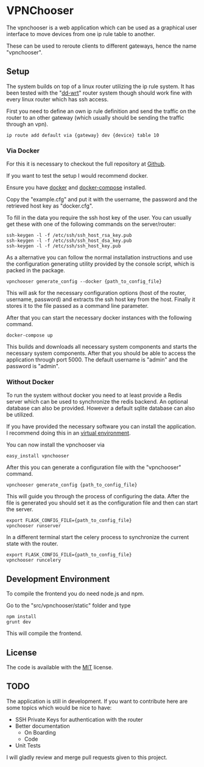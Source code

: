 # VPNChooser #

The vpnchooser is a web application which can be used as a graphical
user interface to move devices from one ip rule table to another.

These can be used to reroute clients to different gateways, hence the
name "vpnchooser".

## Setup ##

The system builds on top of a linux router utilizing the ip rule system.
It has been tested with the "[dd-wrt](http://www.dd-wrt.com/site/index)"
router system though should work fine with every linux router which has
ssh access.

First you need to define an own ip rule definition and send the traffic
on the router to an other gateway (which usually should be sending the
traffic through an vpn).

```
ip route add default via {gateway} dev {device} table 10
```

### Via Docker ###

For this it is necessary to checkout the full repository at
[Github](https://github.com/cbrand/vpnchooser).

If you want to test the setup I would recommend docker.

Ensure you have [docker](https://www.docker.com/) and
[docker-compose](https://docs.docker.com/compose/) installed.

Copy the "example.cfg" and put it with the username, the password
and the retrieved host key as "docker.cfg".

To fill in the data you require the ssh host key of the user. You can
usually get these with one of the following commands on the server/router:

```
ssh-keygen -l -f /etc/ssh/ssh_host_rsa_key.pub
ssh-keygen -l -f /etc/ssh/ssh_host_dsa_key.pub
ssh-keygen -l -f /etc/ssh/ssh_host_key.pub
```

As a alternative you can follow the normal installation instructions
and use the configuration generating utility provided by the console
script, which is packed in the package.

```
vpnchooser generate_config --docker {path_to_config_file}
```

This will ask for the necessary configuration options (host of the router,
username, password) and extracts the ssh host key from the host. Finally
it stores it to the file passed as a command line parameter.

After that you can start the necessary docker instances with the following
command.

```
docker-compose up
```

This builds and downloads all necessary system components and starts the
necessary system components.
After that you should be able to access the application through port 5000.
The default username is "admin" and the password is "admin".


### Without Docker ###

To run the system without docker you need to at least provide a Redis
server which can be used to synchronize the redis backend. An optional
database can also be provided. However a default sqlite database can
also be utilized.

If you have provided the necessary software you can install the application.
I recommend doing this in an
[virtual environment](http://docs.python-guide.org/en/latest/dev/virtualenvs/).

You can now install the vpnchooser via
```
easy_install vpnchooser
```

After this you can generate a configuration file with the "vpnchooser" command.

```
vpnchooser generate_config {path_to_config_file}
```

This will guide you through the process of configuring the data. After
the file is generated you should set it as the configuration file and
then can start the server.

```
export FLASK_CONFIG_FILE={path_to_config_file}
vpnchooser runserver
```

In a different terminal start the celery process to synchronize the
current state with the router.

```
export FLASK_CONFIG_FILE={path_to_config_file}
vpnchooser runcelery
```

## Development Environment ##

To compile the frontend you do need node.js and npm.

Go to the "src/vpnchooser/static" folder and type

```
npm install
grunt dev
```

This will compile the frontend.

## License ##

The code is available with the [MIT](http://opensource.org/licenses/MIT)
license.

## TODO ##

The application is still in development. If you want to contribute
here are some topics which would be nice to have:

- SSH Private Keys for authentication with the router
- Better documentation
    * On Boarding
    * Code
- Unit Tests

I will gladly review and merge pull requests given to this project.
